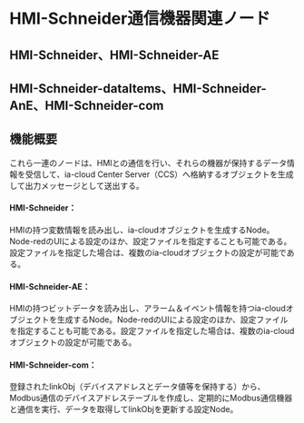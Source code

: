 # HMI-Schneider通信機器関連ノード

## HMI-Schneider、HMI-Schneider-AE
## HMI-Schneider-dataItems、HMI-Schneider-AnE、HMI-Schneider-com

## 機能概要
これら一連のノードは、HMIとの通信を行い、それらの機器が保持するデータ情報を受信して、ia-cloud Center Server（CCS）へ格納するオブジェクトを生成して出力メッセージとして送出する。

#### HMI-Schneider：  
HMIの持つ変数情報を読み出し、ia-cloudオブジェクトを生成するNode。Node-redのUIによる設定のほか、設定ファイルを指定することも可能である。設定ファイルを指定した場合は、複数のia-cloudオブジェクトの設定が可能である。
#### HMI-Schneider-AE：  
HMIの持つビットデータを読み出し、アラーム＆イベント情報を持つia-cloudオブジェクトを生成するNode。Node-redのUIによる設定のほか、設定ファイルを指定することも可能である。設定ファイルを指定した場合は、複数のia-cloudオブジェクトの設定が可能である。
#### HMI-Schneider-com：  
登録されたlinkObj（デバイスアドレスとデータ値等を保持する）から、Modbus通信のデバイスアドレステーブルを作成し、定期的にModbus通信機器と通信を実行、データを取得してlinkObjを更新する設定Node。

